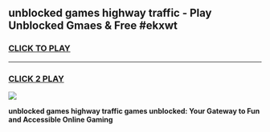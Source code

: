
## unblocked games highway traffic - Play Unblocked Gmaes & Free #ekxwt
<h3>
<a href="https://premium.freeplayer.one?title=unblocked_games_highway_traffic&ref=01M">CLICK TO PLAY</a></h3>
<hr>

<h3>
<a href="https://premium.freeplayer.one?title=unblocked_games_highway_traffic&ref=01M">CLICK 2 PLAY</a>
  
</h3>

<a href="https://premium.freeplayer.one?title=unblocked_games_highway_traffic&ref=01M"><img src="https://clearcache.store/games.png"></a>


**unblocked games highway traffic games unblocked: Your Gateway to Fun and Accessible Online Gaming**
